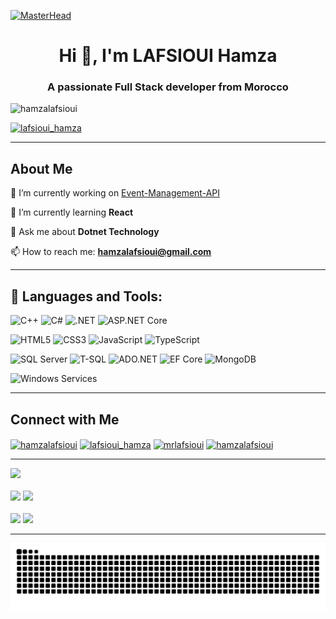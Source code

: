 [![MasterHead](https://hackernoon.com/images/f2px36fy.gif)](https://hamzalafsioui.io)
<h1 align="center">Hi 👋, I'm LAFSIOUI Hamza </h1>
<h3 align="center">A passionate Full Stack developer from Morocco</h3>

<p align="left"> <img src="https://komarev.com/ghpvc/?username=hamzalafsioui&label=Profile%20views&color=0e75b6&style=flat" alt="hamzalafsioui" /> </p>

<p align="left"> 
  <a href="https://linkedin.com/in/hamzalafsioui" target="blank">
    <img src="https://img.shields.io/twitter/follow/lafsioui_hamza?logo=twitter&style=for-the-badge" alt="lafsioui_hamza" />
  </a> 
</p>


---

## About Me  

🔭 I’m currently working on [Event-Management-API](https://github.com/hamzalafsioui/Event-Management-API)  

🌱 I’m currently learning **React**  

💬 Ask me about **Dotnet Technology**  

📫 How to reach me: **hamzalafsioui@gmail.com**  

---

## 🚀 Languages and Tools:
![C++](https://img.shields.io/badge/C++-00599C?style=for-the-badge&logo=c%2B%2B&logoColor=white)
![C#](https://img.shields.io/badge/c%23-%23239120.svg?style=for-the-badge&logo=csharp&logoColor=white)
![.NET](https://img.shields.io/badge/.NET-5C2D91?style=for-the-badge&logo=dotnet&logoColor=white)
![ASP.NET Core](https://img.shields.io/badge/ASP.NET_Core-512BD4?style=for-the-badge&logo=dotnet&logoColor=white)

![HTML5](https://img.shields.io/badge/html5-%23E34F26.svg?style=for-the-badge&logo=html5&logoColor=white)
![CSS3](https://img.shields.io/badge/css3-%231572B6.svg?style=for-the-badge&logo=css3&logoColor=white)
![JavaScript](https://img.shields.io/badge/javascript-%23F7DF1E.svg?style=for-the-badge&logo=javascript&logoColor=black)
![TypeScript](https://img.shields.io/badge/typescript-%23007ACC.svg?style=for-the-badge&logo=typescript&logoColor=white)


![SQL Server](https://img.shields.io/badge/Microsoft%20SQL%20Server-CC2927?style=for-the-badge&logo=microsoft%20sql%20server&logoColor=white)
![T-SQL](https://img.shields.io/badge/T--SQL-00758F?style=for-the-badge&logo=microsoftsqlserver&logoColor=white)
![ADO.NET](https://img.shields.io/badge/ADO.NET-512BD4?style=for-the-badge&logo=dotnet&logoColor=white)
![EF Core](https://img.shields.io/badge/Entity%20Framework%20Core-5C2D91?style=for-the-badge&logo=.net&logoColor=white)
![MongoDB](https://img.shields.io/badge/MongoDB-%234ea94b.svg?style=for-the-badge&logo=mongodb&logoColor=white)

![Windows Services](https://img.shields.io/badge/Windows%20Services-0078D7?style=for-the-badge&logo=windows&logoColor=white)

---

## Connect with Me

<p align="left">
<a href="https://linkedin.com/in/hamzalafsioui" target="blank"><img align="center" src="https://raw.githubusercontent.com/rahuldkjain/github-profile-readme-generator/master/src/images/icons/Social/linked-in-alt.svg" alt="hamzalafsioui" height="30" width="40" /></a>
<a href="https://twitter.com/lafsioui_hamza" target="blank"><img align="center" src="https://raw.githubusercontent.com/rahuldkjain/github-profile-readme-generator/master/src/images/icons/Social/twitter.svg" alt="lafsioui_hamza" height="30" width="40" /></a>
<a href="https://instagram.com/mrlafsioui" target="blank"><img align="center" src="https://raw.githubusercontent.com/rahuldkjain/github-profile-readme-generator/master/src/images/icons/Social/instagram.svg" alt="mrlafsioui" height="30" width="40" /></a>
<a href="https://www.leetcode.com/hamzalafsioui" target="blank"><img align="center" src="https://raw.githubusercontent.com/rahuldkjain/github-profile-readme-generator/master/src/images/icons/Social/leet-code.svg" alt="hamzalafsioui" height="30" width="40" /></a>
</p>

---

![](http://github-profile-summary-cards.vercel.app/api/cards/profile-details?username=hamzalafsioui&theme=tokyonight)  
<br>
![](http://github-profile-summary-cards.vercel.app/api/cards/repos-per-language?username=hamzalafsioui&theme=tokyonight) 
![](http://github-profile-summary-cards.vercel.app/api/cards/most-commit-language?username=hamzalafsioui&theme=tokyonight)  
<br>
![](http://github-profile-summary-cards.vercel.app/api/cards/stats?username=hamzalafsioui&theme=tokyonight) 
![](http://github-profile-summary-cards.vercel.app/api/cards/productive-time?username=hamzalafsioui&theme=tokyonight&utcOffset=1)

---
<picture>
  <source media="(prefers-color-scheme: dark)" srcset="https://raw.githubusercontent.com/hamzalafsioui/hamzalafsioui/output/github-snake-dark.svg" />
  <source media="(prefers-color-scheme: light)" srcset="https://raw.githubusercontent.com/hamzalafsioui/hamzalafsioui/output/github-snake.svg" />
  <img alt="github-snake" src="https://raw.githubusercontent.com/hamzalafsioui/hamzalafsioui/output/github-snake.svg" />
</picture>

